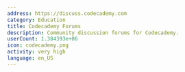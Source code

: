 ```yaml
---
address: https://discuss.codecademy.com
category: Education
title: Codecademy Forums
description: Community discussion forums for Codecademy.
userCount: 1.384393e+06
icon: codecademy.png
activity: very high
language: en_US
---
```

